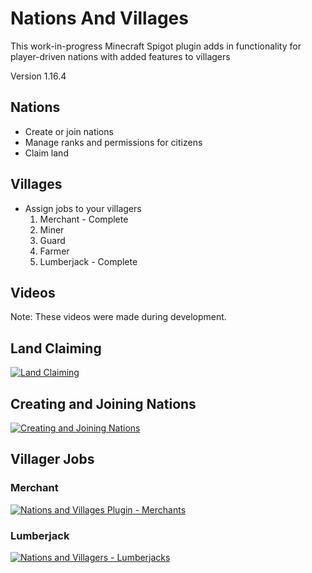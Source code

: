 # Nations And Villages

This work-in-progress Minecraft Spigot plugin adds in functionality for player-driven nations with added features to villagers

Version 1.16.4

## Nations

* Create or join nations
* Manage ranks and permissions for citizens
* Claim land

## Villages
* Assign jobs to your villagers
  1. Merchant - Complete
  1. Miner
  1. Guard
  1. Farmer
  1. Lumberjack - Complete

## Videos
Note: These videos were made during development.

## Land Claiming

[![Land Claiming](http://img.youtube.com/vi/RQeRAsu24uM/0.jpg)](http://www.youtube.com/watch?v=RQeRAsu24uM "Land Claiming")

## Creating and Joining Nations

[![Creating and Joining Nations](http://img.youtube.com/vi/uNxb-nWiP5M/0.jpg)](http://www.youtube.com/watch?v=uNxb-nWiP5M "Creating and Joining Nations")

## Villager Jobs

### Merchant

[![Nations and Villages Plugin - Merchants](http://img.youtube.com/vi/cBXJ9Sj9XLo/0.jpg)](http://www.youtube.com/watch?v=cBXJ9Sj9XLo "Nations and Villages Plugin - Merchants")

### Lumberjack

[![Nations and Villagers - Lumberjacks](http://img.youtube.com/vi/BknNogFoOiU/0.jpg)](http://www.youtube.com/watch?v=BknNogFoOiU "Nations and Villagers - Lumberjacks")